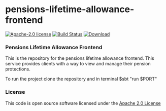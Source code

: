 # pensions-lifetime-allowance-frontend

[![Apache-2.0 license](http://img.shields.io/badge/license-Apache-brightgreen.svg)](http://www.apache.org/licenses/LICENSE-2.0.html) [![Build Status](https://travis-ci.org/hmrc/pensions-lifetime-allowance-frontend.svg?branch=master)](https://travis-ci.org/hmrc/pensions-lifetime-allowance-frontend) [ ![Download](https://api.bintray.com/packages/hmrc/releases/pensions-lifetime-allowance-frontend/images/download.svg) ](https://bintray.com/hmrc/releases/pensions-lifetime-allowance-frontend/_latestVersion)

### Pensions Lifetime Allowance Frontend

This is the repository for the pensions lifetime allowance frontend. This service provides clients with a way to view and manage their pension protections.

To run the project clone the repository and in terminal $sbt "run $PORT"

### License

This code is open source software licensed under the [Apache 2.0 License]("http://www.apache.org/licenses/LICENSE-2.0.html")



